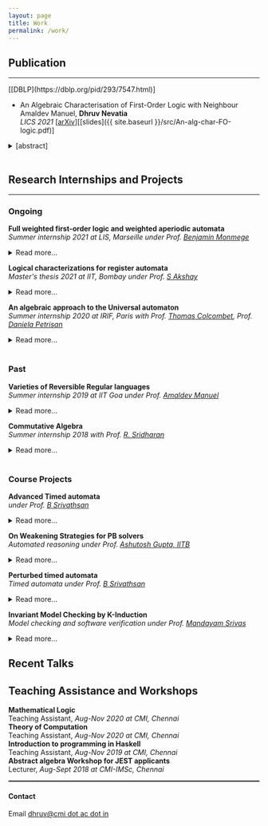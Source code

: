 ```yaml
---
layout: page
title: Work
permalink: /work/
---
```

<!-- <script>
var coll = document.getElementsByClassName("collapsible");
var i;

for (i = 0; i < coll.length; i++) {
  coll[i].addEventListener("click", function() {
    this.classList.toggle("active");
    var content = this.nextElementSibling;
    if (content.style.maxHeight){
      content.style.maxHeight = null;
    } else {
      content.style.maxHeight = content.scrollHeight + "px";
    }
  });
}
</script> -->



## Publication
<hr>
[[DBLP](https://dblp.org/pid/293/7547.html)]


* An Algebraic Characterisation of First-Order Logic with Neighbour<br/>
Amaldev Manuel, **Dhruv Nevatia**<br/>
*LICS 2021*
[[arXiv](https://arxiv.org/abs/2105.09368)][[slides]({{ site.baseurl }}/src/An-alg-char-FO-logic.pdf)]
<details>
  <summary> [abstract] </summary>
  <p>
    We give an algebraic characterisation of first-order logic with the neighbour relation, on finite words. For this, we consider languages of finite words over alphabets with an involution on them. The natural algebras for such languages are involution semigroups. To characterise the logic, we define a special kind of semidirect product of involution semigroups, called the locally hermitian product. The characterisation theorem for FO with neighbour states that a language is definable in the logic if and only if it is recognised by a locally hermitian product of an aperiodic commutative involution semigroup, and a locally trivial involution semigroup. We then define the notion of involution varieties of languages, namely classes of languages closed under Boolean operations, quotients, involution, and inverse images of involutory morphisms. An Eilenberg-type correspondence is established between involution varieties of languages and pseudovarieties of involution semigroups.
  </p>
</details>

<br/>


## Research Internships and Projects
<hr>

### Ongoing

**Full weighted first-order logic and weighted aperiodic automata**<br>*Summer internship 2021 at LIS, Marseille under Prof. [Benjamin Monmege](https://pageperso.lif.univ-mrs.fr/~benjamin.monmege/)*
<details>
  <summary> Read more... </summary>
  <p>

  </p>
</details>

**Logical characterizations for register automata**<br>*Master's thesis 2021 at IIT, Bombay under Prof. [S Akshay](https://www.cse.iitb.ac.in/~akshayss/)*
<details>
  <summary> Read more... </summary>
  <p>
  It focuses on developing a graph semantics and appropriate logical characterization to capture the behaviour of register automata in a unified approach to reduce the emptiness problem of register automata to satisfiability of a logical formulae. We further look at restrictions of these structures to deduce decidability.
  </p>
</details>

**An algebraic approach to the Universal automaton**<br>*Summer internship 2020 at IRIF, Paris with Prof. [Thomas Colcombet](https://www.irif.fr/~colcombe/), Prof. [Daniela Petrisan](https://www.irif.fr/~petrisan/)*
<details>
  <summary> Read more... </summary>
  <p>
  The notion Universal automaton has been studied since the last 50 years. Though complex and large it has many interesting properties and is worth a more careful look. Our goal is to study this automaton in an algebraic perspective.
  </p>
</details>

<br>

### Past

**Varieties of Reversible Regular languages**
<br> *Summer internship 2019 at IIT Goa under Prof. [Amaldev Manuel](https://www.iitgoa.ac.in/~amal)*
<details>
  <summary> Read more... </summary>
  <p>
  I defined an appropriate notion of semidirect products for involution varieties. I further gave an Eilenberg-type correspondence between involutory varieties and pseudovarieties.
  Check out my paper <a href="https://arxiv.org/abs/2105.09368"> here </a> for further details.
  </p>
</details>


**Commutative Algebra**<br>*Summer internship 2018 with Prof. [R. Sridharan](https://www.cmi.ac.in/people/fac-profile.php?id=rsridhar)*
<details>
  <summary> Read more... </summary>
  <p>
  This was a reading project in which I studied the fundamentals of Commutative algebra from classic texts by Zariski and Samuel as well as Nathan Jacobson on the subject.
  </p>
</details>

<br>

### Course Projects

**Advanced Timed automata**<br>*under Prof. [B Srivathsan](https://www.cmi.ac.in/~sri/)*
<details>
  <summary> Read more... </summary>
  <p>
  Reading project on relations between timed and register automata as well as on a logical perspective on timed systems. The report is <a href="{{ site.baseurl }}/src/timed-systems-report.pdf"> here </a>.
  </p>
</details>


**On Weakening Strategies for PB solvers**<br>*Automated reasoning under Prof. [Ashutosh Gupta, IITB](https://www.cse.iitb.ac.in/~akg/)*
<details>
  <summary> Read more... </summary>
  <p>
  Involved investigation of weakening, division and resolution strategies and their interplay to minimize constraint blow-up and optimize strength for PB specifications. It further provides an implementation in SAT4j with a case-by-case analysis of observed improvement in runtime. The focused paper is <a href="https://arxiv.org/abs/2005.04466"> here </a>.
  </p>
</details>

**Perturbed timed automata**<br>*Timed automata under Prof. [B Srivathsan](https://www.cmi.ac.in/~sri/)*
<details>
  <summary> Read more... </summary>
  <p>
  Determinizability of one clock perturbed timed automata unlike non - perturbed. Gives a construction for the same extending to timed language inclusion decidability hence answering the problem of universality. The focused paper is <a href="https://repository.upenn.edu/cgi/viewcontent.cgi?article=1166&context=cis_papers"> here </a>.
  </p>
</details>


**Invariant Model Checking by K-Induction**<br>*Model checking and software verification under Prof. [Mandayam Srivas](https://www.cmi.ac.in/~mksrivas/)*
<details>
  <summary> Read more... </summary>
  <p>
  Implementation of invariant model checking algorithm by k-induction in z3. The code is <a href="{{ site.baseurl }}/src/dhruv-z3.rar"> here </a>.
  </p>
</details>


## Recent Talks


## Teaching Assistance and Workshops

**Mathematical Logic**<br>Teaching Assistant, *Aug-Nov 2020 at CMI, Chennai*<br>
**Theory of Computation**<br>Teaching Assistant, *Aug-Nov 2020 at CMI, Chennai*<br>
**Introduction to programming in Haskell**<br>Teaching Assistant, *Aug-Nov 2019 at CMI, Chennai*<br>
**Abstract algebra Workshop for JEST applicants**<br>Lecturer, *Aug-Sept 2018 at CMI-IMSc, Chennai*<br>

<hr style="border:1px solid gray">

#### Contact

Email [dhruv@cmi dot ac dot in](mailto:dhruv@cmi.ac.in)
